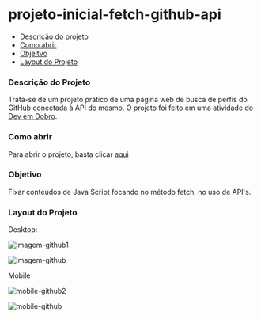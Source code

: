 # projeto-inicial-fetch-github-api
<ul>
  <li><a href="#descricao-do-projeto"> Descrição do projeto</a></li>
  <li><a href="#como-abrir"> Como abrir </a></li>
  <li><a href="#objetivo"> Objeitvo</a></li>
  <li><a href="#layout-do-projeto"> Layout do Projeto</a></li>
</ul>

### Descrição do Projeto
Trata-se de um projeto prático de uma página web de busca de perfis do GitHub conectada à API do mesmo. O projeto foi feito em uma atividade do [Dev em Dobro](https://github.com/devemdobro).

### Como abrir
Para abrir o projeto, basta clicar [aqui](https://hellen-leite.github.io/projeto-inicial-fetch-github-api/)

### Objetivo
Fixar conteúdos de Java Script focando no método fetch, no uso de API's.

### Layout do Projeto

Desktop:


![imagem-github1](https://github.com/user-attachments/assets/edaed2dc-505d-4625-b009-90c0dc126308)

![imagem-github](https://github.com/user-attachments/assets/5a3c602e-28af-48f0-b7da-32598b0d0c6d)

Mobile


![mobile-github2](https://github.com/user-attachments/assets/7e8b3e08-b8e1-4edb-942b-45ce9b74d73e)

![mobile-github](https://github.com/user-attachments/assets/900dc0ec-005e-4ecc-9188-5361b0ac0b91)

